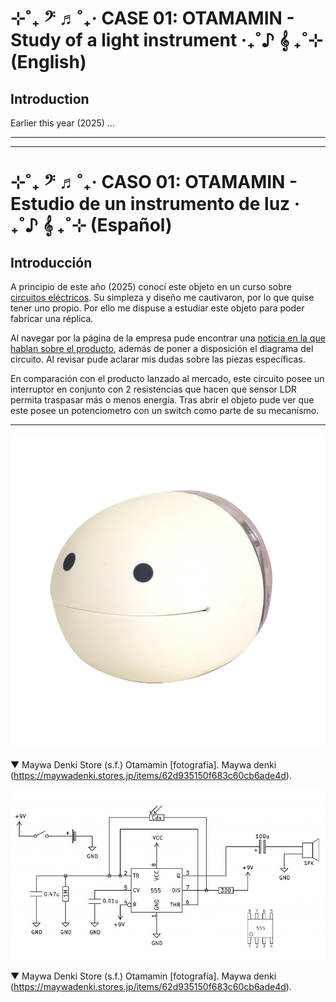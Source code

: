 # ⊹˚₊ 𝄢 ♬˚₊‧ CASE 01: OTAMAMIN - Study of a light instrument ‧₊˚♪ 𝄞 ₊˚⊹ (English)

## Introduction

Earlier this year (2025) ...

***

---------------------------------------------------------------------------------------
# ⊹˚₊ 𝄢 ♬˚₊‧ CASO 01: OTAMAMIN - Estudio de un instrumento de luz ‧₊˚♪ 𝄞 ₊˚⊹ (Español)

## Introducción

A principio de este año (2025) conocí este objeto en un curso sobre [circuitos eléctricos](https://github.com/disenoUDP/dis8644-2025-1-proyectos). Su simpleza y diseño me cautivaron, por lo que quise tener uno propio. Por ello me dispuse a estudiar este objeto para poder fabricar una réplica.

Al navegar por la página de la empresa pude encontrar una [noticia en la que hablan sobre el producto](https://www.maywadenki.com/news/otamamin/), además de poner a disposición el diagrama del circuito. Al revisar pude aclarar mis dudas sobre las piezas específicas.

En comparación con el producto lanzado al mercado, este circuito posee un interruptor en conjunto con 2 resistencias que hacen que sensor LDR permita traspasar más o menos energía. Tras abrir el objeto pude ver que este posee un potenciometro con un switch como parte de su mecanísmo. 


***

![image](./image/fit=cover,w=920,h=920.png)

▼ Maywa Denki Store (s.f.) Otamamin [fotografía]. Maywa denki (https://maywadenki.stores.jp/items/62d935150f683c60cb6ade4d).

![image](./image/diagram-otomamin.jpg)

▼ Maywa Denki Store (s.f.) Otamamin [fotografía]. Maywa denki (https://maywadenki.stores.jp/items/62d935150f683c60cb6ade4d).

